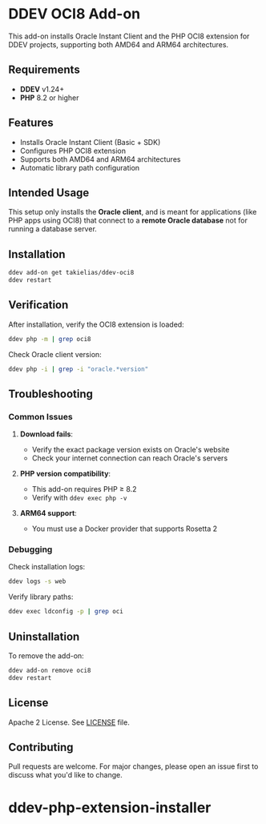 # DDEV OCI8 Add-on

This add-on installs Oracle Instant Client and the PHP OCI8 extension for DDEV projects, supporting both AMD64 and ARM64 architectures.

## Requirements

- **DDEV** v1.24+
- **PHP** 8.2 or higher

## Features

- Installs Oracle Instant Client (Basic + SDK)
- Configures PHP OCI8 extension
- Supports both AMD64 and ARM64 architectures
- Automatic library path configuration

## Intended Usage

This setup only installs the **Oracle client**, and is meant for applications (like PHP apps using OCI8) that connect to a **remote Oracle database** not for running a database server.

## Installation

```bash
ddev add-on get takielias/ddev-oci8
ddev restart
```

## Verification

After installation, verify the OCI8 extension is loaded:

```bash
ddev php -m | grep oci8
```

Check Oracle client version:

```bash
ddev php -i | grep -i "oracle.*version"
```

## Troubleshooting

### Common Issues

1. **Download fails**:
   - Verify the exact package version exists on Oracle's website
   - Check your internet connection can reach Oracle's servers

2. **PHP version compatibility**:
   - This add-on requires PHP ≥ 8.2
   - Verify with `ddev exec php -v`

3. **ARM64 support**:
   - You must use a Docker provider that supports Rosetta 2

### Debugging

Check installation logs:

```bash
ddev logs -s web
```

Verify library paths:

```bash
ddev exec ldconfig -p | grep oci
```

## Uninstallation

To remove the add-on:

```bash
ddev add-on remove oci8
ddev restart
```

## License

Apache 2 License. See [LICENSE](LICENSE) file.

## Contributing

Pull requests are welcome. For major changes, please open an issue first to discuss what you'd like to change.
# ddev-php-extension-installer
